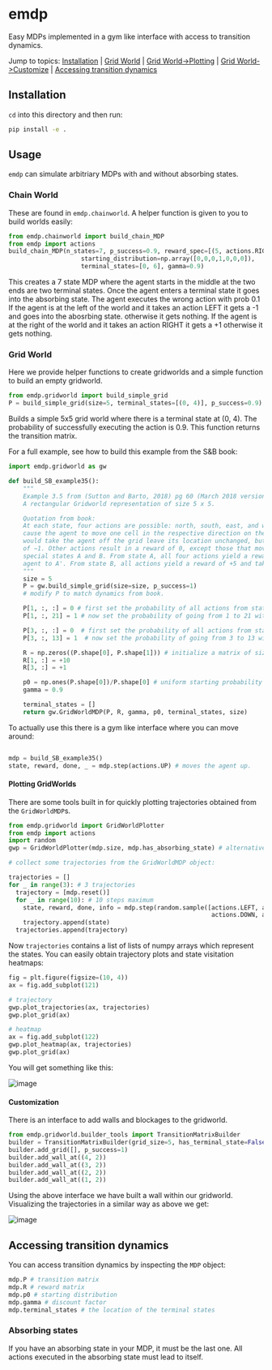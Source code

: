# emdp

Easy MDPs implemented in a gym like interface with access to transition dynamics.

Jump to topics: [Installation](#installation) | [Grid World](#grid-world) | [Grid World->Plotting](#plotting-gridworlds) | [Grid World->Customize](#customization) | [Accessing transition dynamics](#accessing-transition-dynamics)

## Installation

`cd` into this directory and then run:

```bash
pip install -e .
```

## Usage

`emdp` can simulate arbitriary MDPs with and without absorbing states.

### Chain World

These are found in `emdp.chainworld`. A helper function is given to you to build worlds easily:

```python
from emdp.chainworld import build_chain_MDP
from emdp import actions
build_chain_MDP(n_states=7, p_success=0.9, reward_spec=[(5, actions.RIGHT, +1), (1, actions.LEFT, -1)]
                    starting_distribution=np.array([0,0,0,1,0,0,0]),
                    terminal_states=[0, 6], gamma=0.9)
```
This creates a 7 state MDP where the agent starts in the middle at the two ends are two terminal states.
Once the agent enters a terminal state it goes into the absorbing state. The agent executes the wrong action with prob 0.1
If the agent is at the left of the world and it takes an action LEFT it gets a -1 and goes into the abosrbing state.
otherwise it gets nothing. If the agent is at the right of the world and it takes an action RIGHT it gets a +1 otherwise it gets nothing.

### Grid World

Here we provide helper functions to create gridworlds and a simple function to build an empty gridworld.
```python
from emdp.gridworld import build_simple_grid
P = build_simple_grid(size=5, terminal_states=[(0, 4)], p_success=0.9)
```
Builds a simple 5x5 grid world where there is a terminal state at (0, 4). The probability of successfully executing the action is 0.9. This function returns the transition matrix.

For a full example, see how to build this example from the S&B book:

```python
import emdp.gridworld as gw

def build_SB_example35():
    """
    Example 3.5 from (Sutton and Barto, 2018) pg 60 (March 2018 version).
    A rectangular Gridworld representation of size 5 x 5.

    Quotation from book:
    At each state, four actions are possible: north, south, east, and west, which deterministically
    cause the agent to move one cell in the respective direction on the grid. Actions that
    would take the agent off the grid leave its location unchanged, but also result in a reward
    of −1. Other actions result in a reward of 0, except those that move the agent out of the
    special states A and B. From state A, all four actions yield a reward of +10 and take the
    agent to A'. From state B, all actions yield a reward of +5 and take the agent to B'
    """
    size = 5
    P = gw.build_simple_grid(size=size, p_success=1)
    # modify P to match dynamics from book.

    P[1, :, :] = 0 # first set the probability of all actions from state 1 to zero
    P[1, :, 21] = 1 # now set the probability of going from 1 to 21 with prob 1 for all actions

    P[3, :, :] = 0  # first set the probability of all actions from state 3 to zero
    P[3, :, 13] = 1  # now set the probability of going from 3 to 13 with prob 1 for all actions

    R = np.zeros((P.shape[0], P.shape[1])) # initialize a matrix of size |S|x|A|
    R[1, :] = +10
    R[3, :] = +1

    p0 = np.ones(P.shape[0])/P.shape[0] # uniform starting probability (assumed)
    gamma = 0.9

    terminal_states = []
    return gw.GridWorldMDP(P, R, gamma, p0, terminal_states, size)
```

To actually use this there is a gym like interface where you can move around:

```python

mdp = build_SB_example35()
state, reward, done, _ = mdp.step(actions.UP) # moves the agent up.
```

#### Plotting GridWorlds

There are some tools built in for quickly plotting trajectories obtained from the `GridWorldMDP`s.

```python
from emdp.gridworld import GridWorldPlotter
from emdp import actions
import random
gwp = GridWorldPlotter(mdp.size, mdp.has_absorbing_state) # alternatively you can use GridWorldPlotter.from_mdp(mdp)

# collect some trajectories from the GridWorldMDP object:

trajectories = []
for _ in range(3): # 3 trajectories
  trajectory = [mdp.reset()]
  for _ in range(10): # 10 steps maximum
    state, reward, done, info = mdp.step(random.sample([actions.LEFT, actions.RIGHT, 
                                                        actions.DOWN, actions.UP], 1)[0])
    trajectory.append(state)
  trajectories.append(trajectory)
```

Now `trajectories` contains a list of lists of numpy arrays which represent the states. You can easily obtain trajectory plots and state visitation heatmaps:

```python
fig = plt.figure(figsize=(10, 4))
ax = fig.add_subplot(121)

# trajectory
gwp.plot_trajectories(ax, trajectories)
gwp.plot_grid(ax)

# heatmap
ax = fig.add_subplot(122)
gwp.plot_heatmap(ax, trajectories)
gwp.plot_grid(ax)
```

You will get something like this:

![image](https://user-images.githubusercontent.com/6295292/39479043-20587d32-4d32-11e8-82ae-7deddca8dc07.png)

#### Customization

There is an interface to add walls and blockages to the gridworld.

```python
from emdp.gridworld.builder_tools import TransitionMatrixBuilder
builder = TransitionMatrixBuilder(grid_size=5, has_terminal_state=False)
builder.add_grid([], p_success=1)
builder.add_wall_at((4, 2))
builder.add_wall_at((3, 2))
builder.add_wall_at((2, 2))
builder.add_wall_at((1, 2))
```

Using the above interface we have built a wall within our gridworld. Visualizing the trajectories in a similar way as above we get:

![image](https://user-images.githubusercontent.com/6295292/39713910-667750c2-51f6-11e8-9e80-b24b4861afda.png)


## Accessing transition dynamics

You can access transition dynamics by inspecting the `MDP` object:

```python
mdp.P # transition matrix
mdp.R # reward matrix
mdp.p0 # starting distribution
mdp.gamma # discount factor
mdp.terminal_states # the location of the terminal states
```

### Absorbing states

If you have an absorbing state in your MDP, it must be the last one. All actions executed in the absorbing state must lead to itself.
